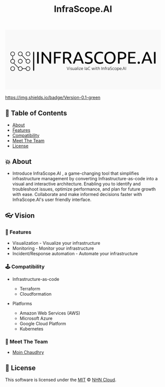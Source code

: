 <h1 align="center"> InfraScope.AI </h1> <br>
<p align="center">
<img src="assets/cropped-infrascopeai-high-resolution-color-logo.png" alt="Alt text" title="Optional title">
</p>


https://img.shields.io/badge/Version-0.1-green

## 🚩 Table of Contents

- [About](#-About)
- [Features](#-features)
- [Compatibility](#-compatibility)
- [Meet The Team](#-meet-the-team)
- [License](#-license)


## 💥 About
* Introduce InfraScope.AI , a game-changing tool that simplifies infrastructure management by converting Infrastructure-as-code into a visual and interactive architecture. Enabling you to identify and troubleshoot issues, optimize
performance, and plan for future growth with ease. Collaborate and make informed decisions faster with InfraScope.Al's user friendly interface.



## 👓 Vision
### 🎨 Features

* Visualization -  Visualize your infrastructure
* Monitoring - Monitor your infrastructure
* Incident/Response automation - Automate your infrastructure

### 🕹 Compatibility
* Infrastructure-as-code
    
    * Terraform
    * Cloudformation

* Platforms 
    
    * Amazon Web Services (AWS)
    * Microsoft Azure
    * Google Cloud Platform
    * Kubernetes


### 🍞 Meet The Team

- [Moin Chaudhry](https://www.linkedin.com/in/moinhc/)


## 📜 License

This software is licensed under the [MIT](https://github.com/nhn/tui.editor/blob/master/LICENSE) © [NHN Cloud](https://github.com/nhn).